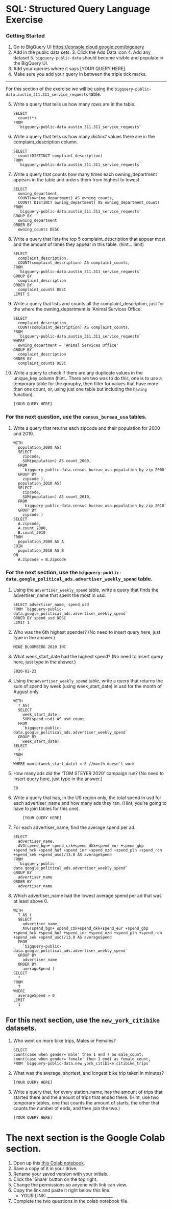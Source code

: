 
# SQL:  Structured Query Language  Exercise

### Getting Started
1. Go to BigQuery UI https://console.cloud.google.com/bigquery
2. Add in the public data sets. 
	3. Click the Add Data icon
	4. Add any dataset
	5. `bigquery-public-data` should become visible and populate in the BigQuery UI. 
3. Add your queries where it says [YOUR QUERY HERE].
4. Make sure you add your query in between the triple tick marks. 
---

For this section of the exercise we will be using the `bigquery-public-data.austin_311.311_service_requests`  table. 

5. Write a query that tells us how many rows are in the table. 
	```
    SELECT
      count(*)
    FROM
      `bigquery-public-data.austin_311.311_service_requests` 

	```

7. Write a query that tells us how many _distinct_ values there are in the complaint_description column.
	``` 
	SELECT
      count(DISTINCT complaint_description)
    FROM
      `bigquery-public-data.austin_311.311_service_requests` 
	```
  
8. Write a query that counts how many times each owning_department appears in the table and orders them from highest to lowest. 
	``` 
	SELECT
      owning_department,
      COUNT(owning_department) AS owning_counts,
      COUNT( DISTINCT owning_department) AS owning_department_counts
    FROM
      `bigquery-public-data.austin_311.311_service_requests`
    GROUP BY
      owning_department
    ORDER BY
      owning_counts DESC
	```

9. Write a query that lists the top 5 complaint_description that appear most and the amount of times they appear in this table. (hint... limit)
	```
	SELECT
      complaint_description,
      COUNT(complaint_description) AS complaint_counts,
    FROM
      `bigquery-public-data.austin_311.311_service_requests`
    GROUP BY
      complaint_description 
    ORDER BY
      complaint_counts DESC
    LIMIT 5
	  ```
10. Write a query that lists and counts all the complaint_description, just for the where the owning_department is 'Animal Services Office'.
	```
	SELECT
      complaint_description,
      COUNT(complaint_description) AS complaint_counts,
    FROM
      `bigquery-public-data.austin_311.311_service_requests`
    WHERE
      owning_department = 'Animal Services Office'
    GROUP BY
      complaint_description
    ORDER BY
      complaint_counts DESC
	```

11. Write a query to check if there are any duplicate values in the unique_key column (hint.. There are two was to do this, one is to use a temporary table for the groupby, then filter for values that have more than one count, or, using just one table but including the  `having` function). 
	```
	[YOUR QUERY HERE]
	```


### For the next question, use the `census_bureau_usa` tables.

1. Write a query that returns each zipcode and their population for 2000 and 2010. 
	```
	WITH
      population_2000 AS(
      SELECT
        zipcode,
        SUM(population) AS count_2000,
      FROM
        `bigquery-public-data.census_bureau_usa.population_by_zip_2000`
      GROUP BY
        zipcode ),
      population_2010 AS(
      SELECT
        zipcode,
        SUM(population) AS count_2010,
      FROM
        `bigquery-public-data.census_bureau_usa.population_by_zip_2010`
      GROUP BY
        zipcode )
    SELECT
      A.zipcode,
      A.count_2000,
      B.count_2010
    FROM
      population_2000 AS A
    JOIN
      population_2010 AS B
    ON
      A.zipcode = B.zipcode
	```

### For the next section, use the  `bigquery-public-data.google_political_ads.advertiser_weekly_spend` table.
1. Using the `advertiser_weekly_spend` table, write a query that finds the advertiser_name that spent the most in usd. 
	```
	SELECT advertiser_name, spend_usd 
    FROM `bigquery-public-data.google_political_ads.advertiser_weekly_spend` 
    ORDER BY spend_usd DESC
    LIMIT 1
	```
2. Who was the 6th highest spender? (No need to insert query here, just type in the answer.)
	```
	MIKE BLOOMBERG 2020 INC
	```

3. What week_start_date had the highest spend? (No need to insert query here, just type in the answer.)
	```
	2020-02-23
	```

4. Using the `advertiser_weekly_spend` table, write a query that returns the sum of spend by week (using week_start_date) in usd for the month of August only. 
	```
	WITH
      T AS(
      SELECT
        week_start_date,
        SUM(spend_usd) AS usd_count
      FROM
        `bigquery-public-data.google_political_ads.advertiser_weekly_spend`
      GROUP BY
        week_start_date)
    SELECT
      *
    FROM
      T
    WHERE month(week_start_date) = 8 //month doesn't work
	```
6.  How many ads did the 'TOM STEYER 2020' campaign run? (No need to insert query here, just type in the answer.)
	```
	50
	```
7. Write a query that has, in the US region only, the total spend in usd for each advertiser_name and how many ads they ran. (Hint, you're going to have to join tables for this one). 
	```
		[YOUR QUERY HERE]
	```
8. For each advertiser_name, find the average spend per ad. 
	```
	SELECT
      advertiser_name,
      AVG(spend_bgn+ spend_czk+spend_dkk+spend_eur +spend_gbp +spend_hrk +spend_huf +spend_inr +spend_nzd +spend_pln +spend_ron +spend_sek +spend_usd)/13.0 AS averageSpend
    FROM
      `bigquery-public-data.google_political_ads.advertiser_weekly_spend`
    GROUP BY
      advertiser_name
    ORDER BY
      advertiser_name
	```
10. Which advertiser_name had the lowest average spend per ad that was at least above 0. 
	``` 
	WITH
      T AS (
      SELECT
        advertiser_name,
        AVG(spend_bgn+ spend_czk+spend_dkk+spend_eur +spend_gbp +spend_hrk +spend_huf +spend_inr +spend_nzd +spend_pln +spend_ron +spend_sek +spend_usd)/13.0 AS averageSpend
      FROM
        `bigquery-public-data.google_political_ads.advertiser_weekly_spend`
      GROUP BY
        advertiser_name
      ORDER BY
        averageSpend )
    SELECT
      *
    FROM
      T
    WHERE
      averageSpend > 0
    LIMIT
      1
	```
## For this next section, use the `new_york_citibike` datasets.

1. Who went on more bike trips, Males or Females?
	```
	SELECT
    count(case when gender='male' then 1 end ) as male_count,
    count(case when gender='female' then 1 end) as female_count,
    FROM `bigquery-public-data.new_york_citibike.citibike_trips` 
	```
2. What was the average, shortest, and longest bike trip taken in minutes?
	```
	[YOUR QUERY HERE]
	```

3. Write a query that, for every station_name, has the amount of trips that started there and the amount of trips that ended there. (Hint, use two temporary tables, one that counts the amount of starts, the other that counts the number of ends, and then join the two.) 
	```
	[YOUR QUERY HERE]
	```
# The next section is the Google Colab section.  
1. Open up this [this Colab notebook](https://colab.research.google.com/drive/1kHdTtuHTPEaMH32GotVum41YVdeyzQ74?usp=sharing).
2. Save a copy of it in your drive. 
3. Rename your saved version with your initials. 
4. Click the 'Share' button on the top right.  
5. Change the permissions so anyone with link can view. 
6. Copy the link and paste it right below this line. 
	* YOUR LINK:  ________________________________
9. Complete the two questions in the colab notebook file. 
